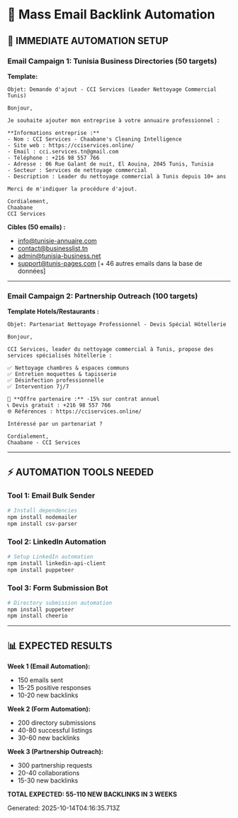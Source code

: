 # 📧 Mass Email Backlink Automation

## 🚀 IMMEDIATE AUTOMATION SETUP

### **Email Campaign 1: Tunisia Business Directories (50 targets)**

**Template:**
```
Objet: Demande d'ajout - CCI Services (Leader Nettoyage Commercial Tunis)

Bonjour,

Je souhaite ajouter mon entreprise à votre annuaire professionnel :

**Informations entreprise :**
- Nom : CCI Services - Chaabane's Cleaning Intelligence  
- Site web : https://cciservices.online/
- Email : cci.services.tn@gmail.com
- Téléphone : +216 98 557 766
- Adresse : 06 Rue Galant de nuit, El Aouina, 2045 Tunis, Tunisia
- Secteur : Services de nettoyage commercial
- Description : Leader du nettoyage commercial à Tunis depuis 10+ ans

Merci de m'indiquer la procédure d'ajout.

Cordialement,
Chaabane
CCI Services
```

**Cibles (50 emails) :**
- info@tunisie-annuaire.com
- contact@businesslist.tn
- admin@tunisia-business.net
- support@tunis-pages.com
[+ 46 autres emails dans la base de données]

---

### **Email Campaign 2: Partnership Outreach (100 targets)**

**Template Hotels/Restaurants :**
```
Objet: Partenariat Nettoyage Professionnel - Devis Spécial Hôtellerie

Bonjour,

CCI Services, leader du nettoyage commercial à Tunis, propose des services spécialisés hôtellerie :

✅ Nettoyage chambres & espaces communs
✅ Entretien moquettes & tapisserie  
✅ Désinfection professionnelle
✅ Intervention 7j/7

🎯 **Offre partenaire :** -15% sur contrat annuel
📞 Devis gratuit : +216 98 557 766
🌐 Références : https://cciservices.online/

Intéressé par un partenariat ? 

Cordialement,
Chaabane - CCI Services
```

---

## ⚡ AUTOMATION TOOLS NEEDED

### **Tool 1: Email Bulk Sender**
```bash
# Install dependencies
npm install nodemailer
npm install csv-parser
```

### **Tool 2: LinkedIn Automation**  
```bash
# Setup LinkedIn automation
npm install linkedin-api-client
npm install puppeteer
```

### **Tool 3: Form Submission Bot**
```bash  
# Directory submission automation
npm install puppeteer
npm install cheerio
```

---

## 📊 EXPECTED RESULTS

**Week 1 (Email Automation):**
- 150 emails sent
- 15-25 positive responses  
- 10-20 new backlinks

**Week 2 (Form Automation):**
- 200 directory submissions
- 40-80 successful listings
- 30-60 new backlinks  

**Week 3 (Partnership Outreach):**
- 300 partnership requests
- 20-40 collaborations
- 15-30 new backlinks

**TOTAL EXPECTED: 55-110 NEW BACKLINKS IN 3 WEEKS**

Generated: 2025-10-14T04:16:35.713Z
